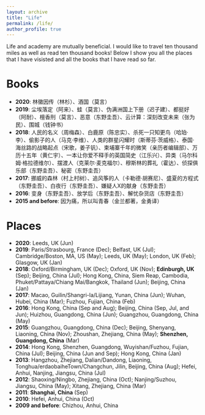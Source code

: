 ```yaml
---
layout: archive
title: "Life"
permalink: /life/
author_profile: true
---
```


<!-- {% include base_path %} -->

Life and academy are mutually beneficial. I would like to travel ten thousand miles as well as read ten thousand books! Below I show you all the places that I have visisted and all the books that I have read so far.

Books
======
- <b>2020</b>: 林徽因传（林杉）、酒国（莫言）
- <b>2019</b>: 尘埃落定（阿来）、蛙（莫言）、伪满洲国上下册（迟子建）、都挺好（阿耐）、檀香刑（莫言）、恶意（东野圭吾）、云计算：深刻改变未来（张为民）、围城（钱钟书）
- <b>2018</b>: 人民的名义（周梅森）、白鹿原（陈忠实）、杀死一只知更鸟（哈珀·李）、偷影子的人（马克·李维）、人类的群星闪耀时（斯蒂芬·茨威格）、泰国·海丝路的战略起点（宋歌，姜子钒）、柬埔寨千年的微笑（亲历者编辑部）、万历十五年（黄仁宇）、一本让你爱不释手的英国简史（江乐兴）、异类（马尔科姆·格拉德维尔）、摆渡人（克莱尔·麦克福尔）、穆斯林的葬礼（霍达）、侦探俱乐部（东野圭吾）、秘密（东野圭吾）
- <b>2017</b>: 挪威的森林（村上村树）、追风筝的人（卡勒德·胡赛尼）、盛夏的方程式（东野圭吾）、白夜行（东野圭吾）、嫌疑人X的献身（东野圭吾）
- <b>2016</b>: 变身（东野圭吾）、放学后（东野圭吾）、解忧杂货店（东野圭吾）
- <b>2015 and before</b>: 因为痛，所以叫青春（金兰都著，金勇译）


Places
======
<!-- <iframe src="/talkmap/map.html" height="700" width="850" style="border:none;"></iframe> -->
- <b>2020</b>: Leeds, UK (Jun)
- <b>2019</b>: Paris/Strasbourg, France (Dec); Belfast, UK (Jul); Cambridge/Boston, MA, US (May); Leeds, UK (May); London, UK (Feb); Glasgow, UK (Jan)
- <b>2018</b>: Oxford/Birmingham, UK (Dec); Oxford, UK (Nov); <b>Edinburgh, UK</b> (Sep); Beijing, China (Jul); Hong Kong, China, Siem Reap, Cambodia, Phuket/Pattaya/Chiang Mai/Bangkok, Thailand (Jun); Beijing, China (Jan)
- <b>2017</b>: Macao, Guilin/Shangri-la/Lijiang, Yunan, China (Jun); Wuhan, Hubei, China (Mar); Fuzhou, Fujian, China (Feb)
- <b>2016</b>: Hong Kong, China (Sep and Aug); Beijing, China (Sep, Jul, and Jun); Huizhou, Guangdong, China (Jun); Guangzhou, Guangdong, China (May)
- <b>2015</b>: Guangzhou, Guangdong, China (Dec); Beijing, Shenyang, Liaoning, China (Nov); Zhoushan, Zhejiang, China (May); <b>Shenzhen, Guangdong, China</b> (Mar)
- <b>2014</b>: Hong Kong, Shenzhen, Guangdong, Wuyishan/Fuzhou, Fujian, China (Jul); Beijing, China (Jun and Sep); Hong Kong, China (Jan)
- <b>2013</b>: Hangzhou, Zhejiang, Dalian/Dandong, Liaoning, Tonghua/erdaobaiheTown/Changchun, Jilin, Beijing, China (Aug); Hefei, Anhui, Nanjing, Jiangsu, China (Jul)
- <b>2012</b>: Shaoxing/Ningbo, Zhejiang, China (Oct); Nanjing/Suzhou, Jiangsu, China (May); Xitang, Zhejiang, China (Mar)
- <b>2011</b>: <b>Shanghai, China</b> (Sep)
- <b>2010</b>: Hefei, Anhui, China (Oct)
- <b>2009 and before</b>: Chizhou, Anhui, China


